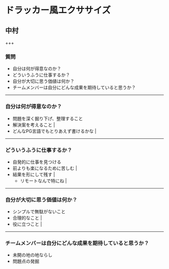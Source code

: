 # ドラッカー風エクササイズ

## 中村

+++

### 質問

- 自分は何が得意なのか？
- どういうふうに仕事するか？
- 自分が大切に思う価値は何か？
- チームメンバーは自分にどんな成果を期待していると思うか？

---

### 自分は何が得意なのか？

- 問題を深く掘り下げ、整理すること
- 解決案を考えること |
- どんなPG言語でもとりあえず書けるかな |

---

### どういうふうに仕事するか？

- 自発的に仕事を見つける
- 前よりも楽になるために苦しむ |
- 結果を形にして残す |
  - リモートなんで特にね |

---

### 自分が大切に思う価値は何か？

- シンプルで無駄がないこと
- 合理的なこと |
- 役に立つこと |

---

### チームメンバーは自分にどんな成果を期待していると思うか？

- 未開の地の地ならし
- 問題点の発掘
